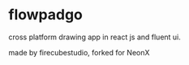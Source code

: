 # flowpadgo
cross platform drawing app in react js and fluent ui.

made by firecubestudio, forked for NeonX

